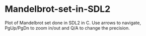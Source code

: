 # Mandelbrot-set-in-SDL2
Plot of Mandelbrot set done in SDL2 in C. Use arrows to navigate, PgUp/PgDn to zoom in/out and Q/A to change the precision.
